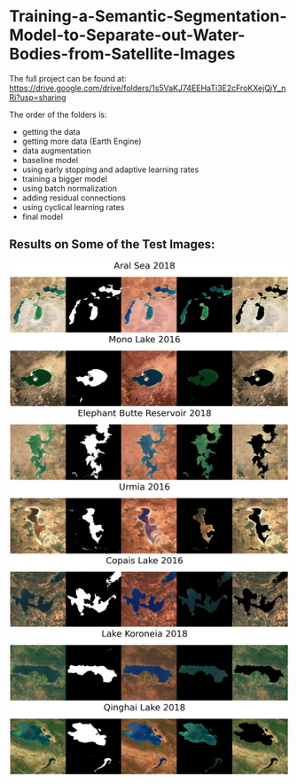 # Training-a-Semantic-Segmentation-Model-to-Separate-out-Water-Bodies-from-Satellite-Images

The full project can be found at: https://drive.google.com/drive/folders/1s5VaKJ74EEHaTi3E2cFroKXejQjY_nRi?usp=sharing

The order of the folders is:
 - getting the data
 - getting more data (Earth Engine)
 - data augmentation
 - baseline model
 - using early stopping and adaptive learning rates
 - training a bigger model
 - using batch normalization
 - adding residual connections
 - using cyclical learning rates
 - final model

## Results on Some of the Test Images:
![](https://github.com/AnkurAjitVarma/Training-a-Semantic-Segmentation-Model-to-Separate-out-Water-Bodies-from-Satellite-Images/blob/main/outputs/output_0_37.jpg)
![](https://github.com/AnkurAjitVarma/Training-a-Semantic-Segmentation-Model-to-Separate-out-Water-Bodies-from-Satellite-Images/blob/main/outputs/output_0_15.jpg)
![](https://github.com/AnkurAjitVarma/Training-a-Semantic-Segmentation-Model-to-Separate-out-Water-Bodies-from-Satellite-Images/blob/main/outputs/output_0_6.jpg)
![](https://github.com/AnkurAjitVarma/Training-a-Semantic-Segmentation-Model-to-Separate-out-Water-Bodies-from-Satellite-Images/blob/main/outputs/output_0_27.jpg)
![](https://github.com/AnkurAjitVarma/Training-a-Semantic-Segmentation-Model-to-Separate-out-Water-Bodies-from-Satellite-Images/blob/main/outputs/output_0_39.jpg)
![](https://github.com/AnkurAjitVarma/Training-a-Semantic-Segmentation-Model-to-Separate-out-Water-Bodies-from-Satellite-Images/blob/main/outputs/output_0_38.jpg)
![](https://github.com/AnkurAjitVarma/Training-a-Semantic-Segmentation-Model-to-Separate-out-Water-Bodies-from-Satellite-Images/blob/main/outputs/output_0_35.jpg)
